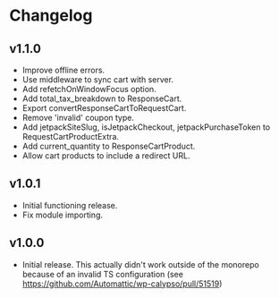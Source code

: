 # Changelog

## v1.1.0

- Improve offline errors.
- Use middleware to sync cart with server.
- Add refetchOnWindowFocus option.
- Add total_tax_breakdown to ResponseCart.
- Export convertResponseCartToRequestCart.
- Remove 'invalid' coupon type.
- Add jetpackSiteSlug, isJetpackCheckout, jetpackPurchaseToken to RequestCartProductExtra.
- Add current_quantity to ResponseCartProduct.
- Allow cart products to include a redirect URL.

## v1.0.1

- Initial functioning release.
- Fix module importing.

## v1.0.0

- Initial release. This actually didn't work outside of the monorepo because of an invalid TS configuration (see https://github.com/Automattic/wp-calypso/pull/51519)


